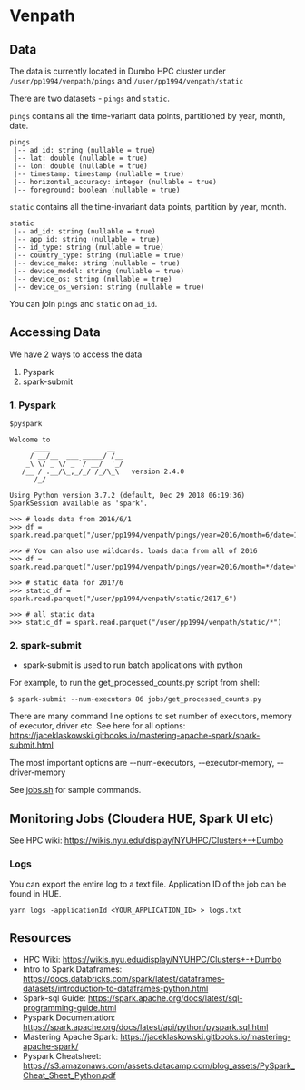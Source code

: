 # Venpath 

## Data

The data is currently located in Dumbo HPC cluster under `/user/pp1994/venpath/pings` and  `/user/pp1994/venpath/static`

There are two datasets - `pings` and `static`. 

`pings` contains all the time-variant data points, partitioned by year, month, date.

```
pings
 |-- ad_id: string (nullable = true)
 |-- lat: double (nullable = true)
 |-- lon: double (nullable = true)
 |-- timestamp: timestamp (nullable = true)
 |-- horizontal_accuracy: integer (nullable = true)
 |-- foreground: boolean (nullable = true)
```

`static` contains all the time-invariant data points, partition by year, month.
```
static
 |-- ad_id: string (nullable = true)
 |-- app_id: string (nullable = true)
 |-- id_type: string (nullable = true)
 |-- country_type: string (nullable = true)
 |-- device_make: string (nullable = true)
 |-- device_model: string (nullable = true)
 |-- device_os: string (nullable = true)
 |-- device_os_version: string (nullable = true)

```

You can join `pings` and `static` on `ad_id`.

## Accessing Data

We have 2 ways to access the data
1. Pyspark 
2. spark-submit

### 1. Pyspark

```
$pyspark

Welcome to
      ____              __
     / __/__  ___ _____/ /__
    _\ \/ _ \/ _ `/ __/  '_/
   /__ / .__/\_,_/_/ /_/\_\   version 2.4.0
      /_/

Using Python version 3.7.2 (default, Dec 29 2018 06:19:36)
SparkSession available as 'spark'.

>>> # loads data from 2016/6/1
>>> df = spark.read.parquet("/user/pp1994/venpath/pings/year=2016/month=6/date=1")

>>> # You can also use wildcards. loads data from all of 2016
>>> df = spark.read.parquet("/user/pp1994/venpath/pings/year=2016/month=*/date=*")

>>> # static data for 2017/6
>>> static_df = spark.read.parquet("/user/pp1994/venpath/static/2017_6")

>>> # all static data
>>> static_df = spark.read.parquet("/user/pp1994/venpath/static/*")

```

### 2. spark-submit 

- spark-submit is used to run batch applications with python

For example, to run the get_processed_counts.py script from shell:
```
$ spark-submit --num-executors 86 jobs/get_processed_counts.py
```

There are many command line options to set number of executors, memory of executor, driver etc. See here for all options: 
https://jaceklaskowski.gitbooks.io/mastering-apache-spark/spark-submit.html

The most important options are --num-executors, --executor-memory, --driver-memory

See [jobs.sh](jobs.sh) for sample commands. 

## Monitoring Jobs (Cloudera HUE, Spark UI etc)
 See HPC wiki: https://wikis.nyu.edu/display/NYUHPC/Clusters+-+Dumbo


### Logs

You can export the entire log to a text file. Application ID of the job can be found in HUE. 
```
yarn logs -applicationId <YOUR_APPLICATION_ID> > logs.txt  
```


## Resources
- HPC Wiki: https://wikis.nyu.edu/display/NYUHPC/Clusters+-+Dumbo
- Intro to Spark Dataframes: https://docs.databricks.com/spark/latest/dataframes-datasets/introduction-to-dataframes-python.html 
- Spark-sql Guide: https://spark.apache.org/docs/latest/sql-programming-guide.html
- Pyspark Documentation: https://spark.apache.org/docs/latest/api/python/pyspark.sql.html
- Mastering Apache Spark: https://jaceklaskowski.gitbooks.io/mastering-apache-spark/
- Pyspark Cheatsheet: https://s3.amazonaws.com/assets.datacamp.com/blog_assets/PySpark_Cheat_Sheet_Python.pdf
